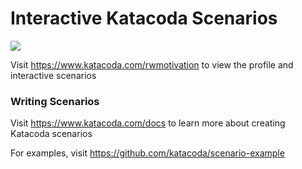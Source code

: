 # Interactive Katacoda Scenarios

[![](http://shields.katacoda.com/katacoda/rwmotivation/count.svg)](https://www.katacoda.com/rwmotivation "Get your profile on Katacoda.com")

Visit https://www.katacoda.com/rwmotivation to view the profile and interactive scenarios

### Writing Scenarios
Visit https://www.katacoda.com/docs to learn more about creating Katacoda scenarios

For examples, visit https://github.com/katacoda/scenario-example
